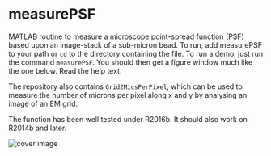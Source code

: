# measurePSF

MATLAB routine to measure a microscope point-spread function (PSF) based upon an image-stack of a sub-micron bead. 
To run, add measurePSF to your path or ```cd``` to the directory containing the file. To run a demo, just run the command ```measurePSF```. You should then get a figure window much like the one below. Read the help text. 

The repository also contains ``Grid2MicsPerPixel``, which can be used to measure the number of microns per pixel along x and y by analysing an image of an EM grid. 

The function has been well tested under R2016b. It should also work on R2014b and later. 


![cover image](https://raw.githubusercontent.com/raacampbell/measurePSF/gh-pages/realBead.png "Main Window")
